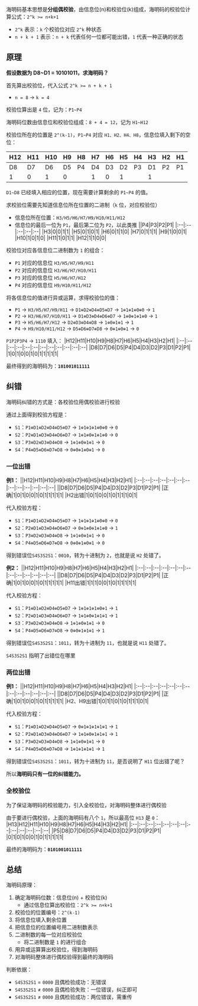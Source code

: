 
海明码基本思想是**分组偶校验**，由信息位(n)和校验位(k)组成，海明码的校验位计算公式：`2^k >= n+k+1`
- `2^k` 表示：`k` 个校验位对应 `2^k` 种状态
- `n + k + 1` 表示：`n + k` 代表任何一位都可能出错，`1` 代表一种正确的状态

## 原理

**假设数据为 D8~D1 = 10101011，求海明码？**

首先算出校验位，代入公式 `2^k >= n + k + 1`
  - `n = 8` -> `k = 4`

校验位算出是 `4` 位，记为：`P1~P4`

海明码位数由信息位和校验位组成：`8 + 4 = 12`，记为 `H1~H12`

校验位所在的位置是 `2^(k-1)`，`P1~P4` 对应 `H1、H2、H4、H8`，信息位填入剩下的空位：

|H12|H11|H10|H9|H8|H7|H6|H5|H4|H3|H2|H1|
|:--|:--|:--|:--|:--|:--|:--|:--|:--|:--|:--|:--|
|D8|D7|D6|D5|P4|D4|D3|D2|P3|D1|P2|P1|
|1|0|1|0||1|0|1||1|||

`D1~D8` 已经填入相应的位置，现在需要计算剩余的 `P1~P4` 的值。

求校验位需要先知道信息位所在位置的二进制（`k` 位，对应校验位）
  - 信息位所在位置：`H3/H5/H6/H7/H9/H10/H11/H12`
  - 信息位的最后一位为 `P1`，最后第二位为 `P2`，以此类推
    ||P4|P3|P2|P1|
    |:--|:--|:--|:--|:--|
    |H3|0|0|1|1|
    |H5|0|1|0|1|
    |H6|0|1|1|0|
    |H7|0|1|1|1|
    |H9|1|0|0|1|
    |H10|1|0|1|0|
    |H11|1|0|1|1|
    |H12|1|1|0|0|

校验位对应各信息位二进制数为 `1` 的组合：
  - `P1` 对应的信息位 `H3/H5/H7/H9/H11`
  - `P2` 对应的信息位 `H3/H6/H7/H10/H11`
  - `P3` 对应的信息位 `H5/H6/H7/H12`
  - `P4` 对应的信息位 `H9/H10/H11/H12`

将各信息位的值进行异或运算，求得校验位的值：
  - `P1` -> `H3/H5/H7/H9/H11` -> `D1⊕D2⊕D4⊕D5⊕D7` -> `1⊕1⊕1⊕0⊕0` -> `1`
  - `P2` -> `H3/H6/H7/H10/H11` -> `D1⊕D3⊕D4⊕D6⊕D7` -> `1⊕0⊕1⊕1⊕0` -> `1`
  - `P3` -> `H5/H6/H7/H12` -> `D2⊕D3⊕D4⊕D8` -> `1⊕0⊕1⊕1` -> `1`
  - `P4` -> `H9/H10/H11/H12` -> `D5⊕D6⊕D7⊕D8` -> `0⊕1⊕0⊕1` -> `0`

`P1P2P3P4` -> `1110` 填入：
|H12|H11|H10|H9|H8|H7|H6|H5|H4|H3|H2|H1|
|:--|:--|:--|:--|:--|:--|:--|:--|:--|:--|:--|:--|
|D8|D7|D6|D5|P4|D4|D3|D2|P3|D1|P2|P1|
|1|0|1|0|0|1|0|1|1|1|1|1|

最终得到的海明码为：**`101001011111`**

## 纠错
海明码纠错的方式是：各校验位用偶校验进行校验

通过上面得到校验方程是：
  - `S1`：`P1⊕D1⊕D2⊕D4⊕D5⊕D7` -> `1⊕1⊕1⊕1⊕0⊕0` -> `0`
  - `S2`：`P2⊕D1⊕D3⊕D4⊕D6⊕D7` -> `1⊕1⊕0⊕1⊕1⊕0` -> `0`
  - `S3`：`P3⊕D2⊕D3⊕D4⊕D8` -> `1⊕1⊕0⊕1⊕1` -> `0`
  - `S4`：`P4⊕D5⊕D6⊕D7⊕D8` -> `0⊕0⊕1⊕0⊕1` -> `0`

### 一位出错

**例1：**
||H12|H11|H10|H9|H8|H7|H6|H5|H4|H3|H2|H1|
|:--|:--|:--|:--|:--|:--|:--|:--|:--|:--|:--|:--|:--|
||D8|D7|D6|D5|P4|D4|D3|D2|P3|D1|P2|P1|
|正确|1|0|1|0|0|1|0|1|1|1|1|1|
|H2出错|1|0|1|0|0|1|0|1|1|1|0|1|

代入校验方程：
  - `S1`：`P1⊕D1⊕D2⊕D4⊕D5⊕D7` -> `1⊕1⊕1⊕1⊕0⊕0` -> `0`
  - `S2`：`P2⊕D1⊕D3⊕D4⊕D6⊕D7` -> `0⊕1⊕0⊕1⊕1⊕0` -> `1`
  - `S3`：`P3⊕D2⊕D3⊕D4⊕D8` -> `1⊕1⊕0⊕1⊕1` -> `0`
  - `S4`：`P4⊕D5⊕D6⊕D7⊕D8` -> `0⊕0⊕1⊕0⊕1` -> `0`

得到错误位`S4S3S2S1`：`0010`，转为十进制为 `2`，也就是说 `H2` 处错了。

**例2：**
||H12|H11|H10|H9|H8|H7|H6|H5|H4|H3|H2|H1|
|:--|:--|:--|:--|:--|:--|:--|:--|:--|:--|:--|:--|:--|
||D8|D7|D6|D5|P4|D4|D3|D2|P3|D1|P2|P1|
|正确|1|0|1|0|0|1|0|1|1|1|1|1|
|H11出错|1|1|1|0|0|1|0|1|1|1|1|1|

代入校验方程：
  - `S1`：`P1⊕D1⊕D2⊕D4⊕D5⊕D7` -> `1⊕1⊕1⊕1⊕0⊕1` -> `1`
  - `S2`：`P2⊕D1⊕D3⊕D4⊕D6⊕D7` -> `1⊕1⊕0⊕1⊕1⊕1` -> `1`
  - `S3`：`P3⊕D2⊕D3⊕D4⊕D8` -> `1⊕1⊕0⊕1⊕1` -> `0`
  - `S4`：`P4⊕D5⊕D6⊕D7⊕D8` -> `0⊕0⊕1⊕1⊕1` -> `1`

得到错误位`S4S3S2S1`：`1011`，转为十进制为 `11`，也就是说 `H11` 处错了。

`S4S3S2S1` 指明了出错位在哪里

### 两位出错

**例1：**
||H12|H11|H10|H9|H8|H7|H6|H5|H4|H3|H2|H1|
|:--|:--|:--|:--|:--|:--|:--|:--|:--|:--|:--|:--|:--|
||D8|D7|D6|D5|P4|D4|D3|D2|P3|D1|P2|P1|
|正确|1|0|1|0|0|1|0|1|1|1|1|1|
|H2、H9出错|1|0|1|1|0|1|0|1|1|1|0|1|

代入校验方程：
  - `S1`：`P1⊕D1⊕D2⊕D4⊕D5⊕D7` -> `0⊕1⊕1⊕1⊕1⊕1` -> `1`
  - `S2`：`P2⊕D1⊕D3⊕D4⊕D6⊕D7` -> `1⊕1⊕0⊕1⊕1⊕1` -> `1`
  - `S3`：`P3⊕D2⊕D3⊕D4⊕D8` -> `1⊕1⊕0⊕1⊕1` -> `0`
  - `S4`：`P4⊕D5⊕D6⊕D7⊕D8` -> `1⊕1⊕1⊕1⊕1` -> `1`

得到错误位`S4S3S2S1`：`1011`，转为十进制为 `11`，是否说明了 `H11` 位出错了呢？

所以**海明码只有一位的纠错能力。**

### 全校验位

为了保证海明码的校验能力，引入全校验位，对海明码整体进行偶校验

由于要进行偶校验，上面的海明码有八个 `1`，所以最高位 `H13` 是 `0`：
|H13|H12|H11|H10|H9|H8|H7|H6|H5|H4|H3|H2|H1|
|:--|:--|:--|:--|:--|:--|:--|:--|:--|:--|:--|:--|:--|
|P5|D8|D7|D6|D5|P4|D4|D3|D2|P3|D1|P2|P1|
|0|1|0|1|0|0|1|0|1|1|1|1|1|

最终的海明码为：**`0101001011111`**

## 总结

海明码原理：
1. 确定海明码位数：信息位(n) + 校验位(k)
    - 通过信息位算出校验位：`2^k >= n+k+1`
2. 校验位的位置编号：`2^(k-1)`
3. 将信息位填入剩余位置
4. 把信息位的位置编号用二进制数表示
5. 二进制数的每一位对应校验位
    - 将二进制数是 `1` 的进行组合
6. 用异或运算算出校验位，得到海明码
7. 对海明码整体进行偶校验得到最终的海明码

判断依据：
- `S4S3S2S1` = `0000` 且偶检验成功：无错误
- `S4S3S2S1` ≠ `0000` 且偶检验失败：一位错误，纠正即可
- `S4S3S2S1` ≠ `0000` 且偶检验成功：两位错误，需重传

